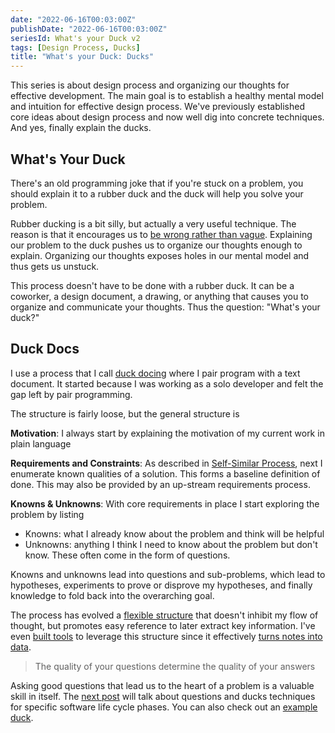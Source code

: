 ```yaml
---
date: "2022-06-16T00:03:00Z"
publishDate: "2022-06-16T00:03:00Z"
seriesId: What's your Duck v2
tags: [Design Process, Ducks]
title: "What's your Duck: Ducks"
---
```


This series is about design process and organizing our thoughts for effective development. The main goal is to establish a healthy mental model and intuition for effective design process. We've previously established core ideas about design process and now well dig into concrete techniques. And yes, finally explain the ducks.
<!--more-->

## What's Your Duck

There's an old programming joke that if you're stuck on a problem, you should explain it to a rubber duck and the duck will help you solve your problem.

Rubber ducking is a bit silly, but actually a very useful technique. The reason is that it encourages us to [be wrong rather than vague](./2022-06-16-1-Software-as-Clarity.md#better-wrong-than-vague). Explaining our problem to the duck pushes us to organize our thoughts enough to explain. Organizing our thoughts exposes holes in our mental model and thus gets us unstuck.

This process doesn't have to be done with a rubber duck. It can be a coworker, a design document, a drawing, or anything that causes you to organize and communicate your thoughts. Thus the question: "What's your duck?"

## Duck Docs

I use a process that I call [duck docing](../../posts/2021-05-21-Duck-Structure.md) where I pair program with a text document. It started because I was working as a solo developer and felt the gap left by pair programming.

The structure is fairly loose, but the general structure is

**Motivation**: I always start by explaining the motivation of my current work in plain language

**Requirements and Constraints**: As described in [Self-Similar Process](./2022-06-16-2-Design-Tree-and-Incremental-Progress.md#self-similar-process), next I enumerate known qualities of a solution. This forms a baseline definition of done. This may also be provided by an up-stream requirements process.

**Knowns & Unknowns**: With core requirements in place I start exploring the problem by listing 
- Knowns: what I already know about the problem and think will be helpful
- Unknowns: anything I think I need to know about the problem but don't know. These often come in the form of questions.

Knowns and unknowns lead into questions and sub-problems, which lead to hypotheses, experiments to prove or disprove my hypotheses, and finally knowledge to fold back into the overarching goal.

The process has evolved a [flexible structure](../../posts/2021-05-21-Duck-Structure.md) that doesn't inhibit my flow of thought, but promotes easy reference to later extract key information. I've even [built tools](https://github.com/farlee2121/Notedown) to leverage this structure since it effectively [turns notes into data](../../posts/2021-03-05-Reference-Ready-Notes.md).

> The quality of your questions determine the quality of your answers

Asking good questions that lead us to the heart of a problem is a valuable skill in itself. The [next post](./2022-06-16-4-Stage-Specific-Questions.md) will talk about questions and ducks techniques for specific software life cycle phases. You can also check out an [example duck](../../posts/2021-05-21-Duck-Structure.md#sample).
